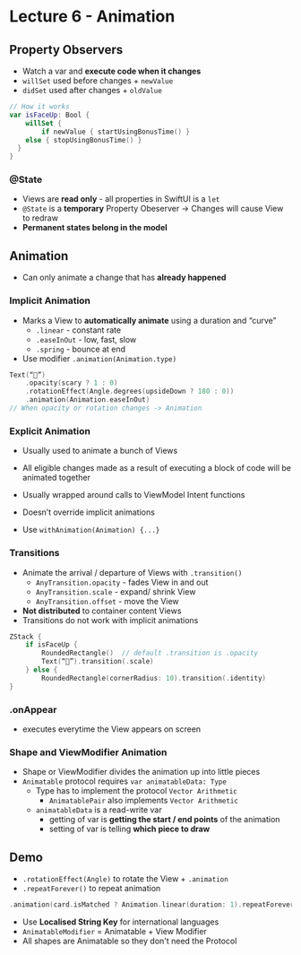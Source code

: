 # Lecture 6 - Animation


## Property Observers
* Watch a var and **execute code when it changes**
* `willSet` used before changes + `newValue`
* `didSet` used after changes + `oldValue`
```swift
// How it works
var isFaceUp: Bool { 
	willSet { 
		if newValue { startUsingBonusTime() } 
    else { stopUsingBonusTime() } 
  } 
}
```

### @State

* Views are **read only** - all properties in SwiftUI is a `let`
* `@State` is a **temporary** Property Obeserver -> Changes will cause View to redraw
* **Permanent states belong in the model**



## Animation

* Can only animate a change that has **already happened**

### Implicit Animation
* Marks a View to **automatically animate** using a duration and “curve”
	* `.linear` - constant rate
	* `.easeInOut` - low, fast, slow
	* `.spring` - bounce at end
* Use modifier `.animation(Animation.type)`
```swift
Text(“👻”) 
	.opacity(scary ? 1 : 0) 
	.rotationEffect(Angle.degrees(upsideDown ? 180 : 0)) 
	.animation(Animation.easeInOut)
// When opacity or rotation changes -> Animation
```

### Explicit Animation

* Usually used to animate a bunch of Views

* All eligible changes made as a result of executing a block of code will be animated together
* Usually wrapped around calls to ViewModel Intent functions 
* Doesn’t override implicit animations
* Use `withAnimation(Animation) {...}`

### Transitions
* Animate the arrival / departure of Views with `.transition()`
	* `AnyTransition.opacity` - fades View in and out
	* `AnyTransition.scale` - expand/ shrink View
	* `AnyTransition.offset`  - move the View
* **Not distributed** to container content Views
* Transitions do not work with implicit animations
```swift
ZStack { 
	if isFaceUp { 
		RoundedRectangle()	// default .transition is .opacity					
		Text(“👻”).transition(.scale) 
	} else { 
		RoundedRectangle(cornerRadius: 10).transition(.identity) 
} 
```

### .onAppear
* executes everytime the View appears on screen

### Shape and ViewModifier Animation

* Shape or ViewModifier divides the animation up into little pieces
* `Animatable` protocol requires `var animatableData: Type`
  * Type has to implement the protocol `Vector Arithmetic`
    * `AnimatablePair` also implements `Vector Arithmetic`
  * `animatableData` is a read-write var
    * getting of var is **getting the start / end points** of the animation
    * setting of var is telling **which piece to draw**

## Demo

* `.rotationEffect(Angle)` to rotate the View + `.animation`
*  `.repeatForever()` to repeat animation
```swift
.animation(card.isMatched ? Animation.linear(duration: 1).repeatForever(autoreverses: false) : .default)
```
* Use **Localised String Key** for international languages
* `AnimatableModifier` = Animatable + View Modifier
* All shapes are Animatable so they don't need the Protocol